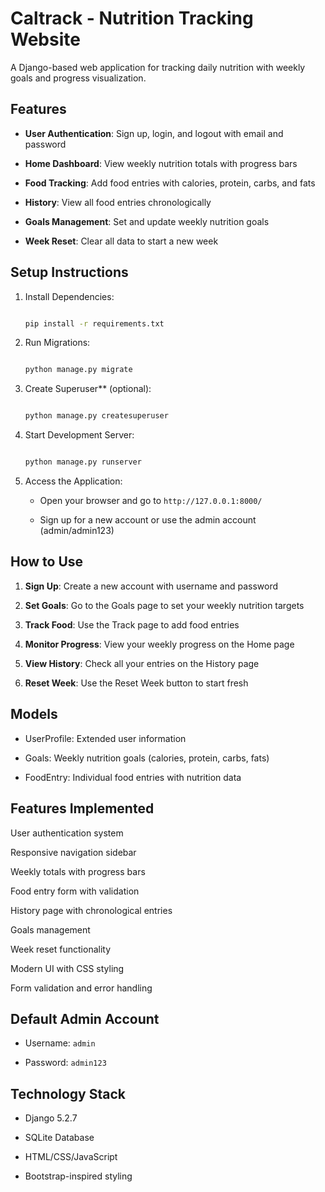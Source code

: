 # Caltrack - Nutrition Tracking Website



A Django-based web application for tracking daily nutrition with weekly goals and progress visualization.



## Features



- **User Authentication**: Sign up, login, and logout with email and password

- **Home Dashboard**: View weekly nutrition totals with progress bars

- **Food Tracking**: Add food entries with calories, protein, carbs, and fats

- **History**: View all food entries chronologically

- **Goals Management**: Set and update weekly nutrition goals

- **Week Reset**: Clear all data to start a new week



## Setup Instructions



1. Install Dependencies:

   ```bash

   pip install -r requirements.txt

   ```



2. Run Migrations:

   ```bash

   python manage.py migrate

   ```



3. Create Superuser** (optional):

   ```bash

   python manage.py createsuperuser

   ```



4. Start Development Server:

   ```bash

   python manage.py runserver

   ```



5. Access the Application:

   - Open your browser and go to `http://127.0.0.1:8000/`

   - Sign up for a new account or use the admin account (admin/admin123)



## How to Use



1. **Sign Up**: Create a new account with username and password

2. **Set Goals**: Go to the Goals page to set your weekly nutrition targets

3. **Track Food**: Use the Track page to add food entries

4. **Monitor Progress**: View your weekly progress on the Home page

5. **View History**: Check all your entries on the History page

6. **Reset Week**: Use the Reset Week button to start fresh



## Models



- UserProfile: Extended user information

- Goals: Weekly nutrition goals (calories, protein, carbs, fats)

- FoodEntry: Individual food entries with nutrition data



## Features Implemented



User authentication system  

Responsive navigation sidebar  

Weekly totals with progress bars  

Food entry form with validation  

History page with chronological entries  

Goals management  

Week reset functionality  

Modern UI with CSS styling  

Form validation and error handling  



## Default Admin Account



- Username: `admin`

- Password: `admin123`



## Technology Stack



- Django 5.2.7

- SQLite Database

- HTML/CSS/JavaScript

- Bootstrap-inspired styling

